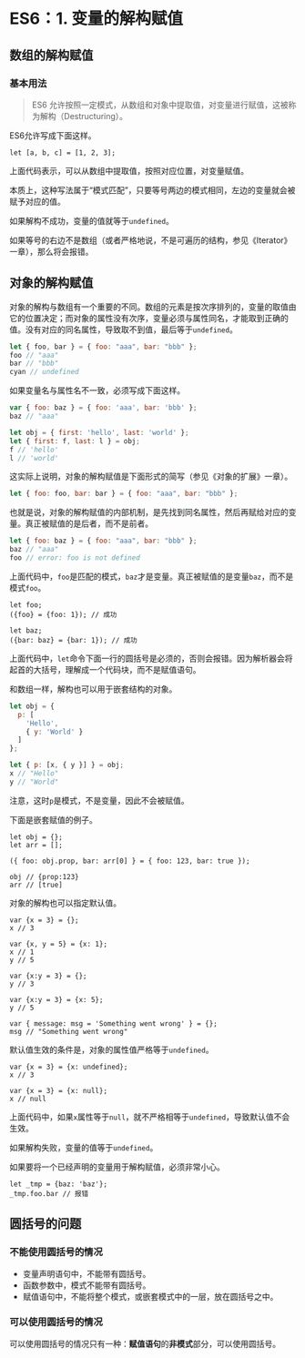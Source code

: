 # ES6：1. 变量的解构赋值

## 数组的解构赋值

### 基本用法

>   ES6 允许按照一定模式，从数组和对象中提取值，对变量进行赋值，这被称为解构（Destructuring）。

ES6允许写成下面这样。

```
let [a, b, c] = [1, 2, 3];

```

上面代码表示，可以从数组中提取值，按照对应位置，对变量赋值。

本质上，这种写法属于“模式匹配”，只要等号两边的模式相同，左边的变量就会被赋予对应的值。

如果解构不成功，变量的值就等于`undefined`。



如果等号的右边不是数组（或者严格地说，不是可遍历的结构，参见《Iterator》一章），那么将会报错。



## 对象的解构赋值

对象的解构与数组有一个重要的不同。数组的元素是按次序排列的，变量的取值由它的位置决定；而对象的属性没有次序，变量必须与属性同名，才能取到正确的值。没有对应的同名属性，导致取不到值，最后等于`undefined`。

```javascript
let { foo, bar } = { foo: "aaa", bar: "bbb" };
foo // "aaa"
bar // "bbb"
cyan // undefined
```

如果变量名与属性名不一致，必须写成下面这样。

```javascript
var { foo: baz } = { foo: 'aaa', bar: 'bbb' };
baz // "aaa"

let obj = { first: 'hello', last: 'world' };
let { first: f, last: l } = obj;
f // 'hello'
l // 'world'
```

这实际上说明，对象的解构赋值是下面形式的简写（参见《对象的扩展》一章）。

```javascript
let { foo: foo, bar: bar } = { foo: "aaa", bar: "bbb" };
```

也就是说，对象的解构赋值的内部机制，是先找到同名属性，然后再赋给对应的变量。真正被赋值的是后者，而不是前者。

```javascript
let { foo: baz } = { foo: "aaa", bar: "bbb" };
baz // "aaa"
foo // error: foo is not defined
```

上面代码中，`foo`是匹配的模式，`baz`才是变量。真正被赋值的是变量`baz`，而不是模式`foo`。

```
let foo;
({foo} = {foo: 1}); // 成功

let baz;
({bar: baz} = {bar: 1}); // 成功

```

上面代码中，`let`命令下面一行的圆括号是必须的，否则会报错。因为解析器会将起首的大括号，理解成一个代码块，而不是赋值语句。

和数组一样，解构也可以用于嵌套结构的对象。 

```javascript
let obj = {
  p: [
    'Hello',
    { y: 'World' }
  ]
};

let { p: [x, { y }] } = obj;
x // "Hello"
y // "World"
```

注意，这时`p`是模式，不是变量，因此不会被赋值。  

下面是嵌套赋值的例子。

```
let obj = {};
let arr = [];

({ foo: obj.prop, bar: arr[0] } = { foo: 123, bar: true });

obj // {prop:123}
arr // [true]
```

对象的解构也可以指定默认值。

```
var {x = 3} = {};
x // 3

var {x, y = 5} = {x: 1};
x // 1
y // 5

var {x:y = 3} = {};
y // 3

var {x:y = 3} = {x: 5};
y // 5

var { message: msg = 'Something went wrong' } = {};
msg // "Something went wrong"

```

默认值生效的条件是，对象的属性值严格等于`undefined`。

```
var {x = 3} = {x: undefined};
x // 3

var {x = 3} = {x: null};
x // null

```

上面代码中，如果`x`属性等于`null`，就不严格相等于`undefined`，导致默认值不会生效。  

如果解构失败，变量的值等于`undefined`。  

如果要将一个已经声明的变量用于解构赋值，必须非常小心。

```
let _tmp = {baz: 'baz'};
_tmp.foo.bar // 报错
```

## 圆括号的问题

### 不能使用圆括号的情况

-   变量声明语句中，不能带有圆括号。
-   函数参数中，模式不能带有圆括号。
-   赋值语句中，不能将整个模式，或嵌套模式中的一层，放在圆括号之中。

### 可以使用圆括号的情况

可以使用圆括号的情况只有一种：**赋值语句**的**非模式**部分，可以使用圆括号。